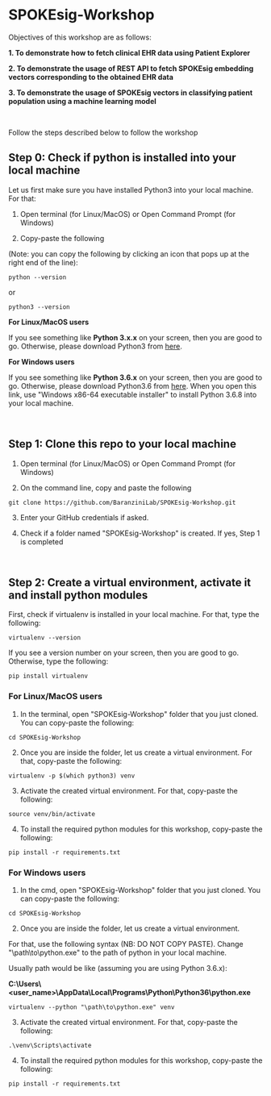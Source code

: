 # SPOKEsig-Workshop


Objectives of this workshop are as follows:


**1. To demonstrate how to fetch clinical EHR data using Patient Explorer**


**2. To demonstrate the usage of REST API to fetch SPOKEsig embedding vectors corresponding to the obtained EHR data** 


**3. To demonstrate the usage of SPOKEsig vectors in classifying patient population using a machine learning model**


&nbsp;


Follow the steps described below to follow the workshop


## Step 0: Check if python is installed into your local machine


Let us first make sure you have installed Python3 into your local machine. For that:


1. Open terminal (for Linux/MacOS) or Open Command Prompt (for Windows)


2. Copy-paste the following 
 
 
(Note: you can copy the following by clicking an icon that pops up at the right end of the line):



```
python --version
```


or


```
python3 --version
```


**For Linux/MacOS users**


If you see something like **Python 3.x.x** on your screen, then you are good to go. Otherwise, please download Python3 from [here](https://www.python.org/downloads/release/python-368/). 


**For Windows users**


If you see something like **Python 3.6.x** on your screen, then you are good to go. Otherwise, please download Python3.6 from [here](https://www.python.org/downloads/release/python-368/). When you open this link, use "Windows x86-64 executable installer" to install Python 3.6.8 into your local machine.



&nbsp;


## Step 1: Clone this repo to your local machine


1. Open terminal (for Linux/MacOS) or Open Command Prompt (for Windows)


2. On the command line, copy and paste the following 



```
git clone https://github.com/BaranziniLab/SPOKEsig-Workshop.git 
```


3. Enter your GitHub credentials if asked.


4. Check if a folder named "SPOKEsig-Workshop" is created. If yes, Step 1 is completed


&nbsp;


## Step 2: Create a virtual environment, activate it and install python modules


First, check if virtualenv is installed in your local machine. For that, type the following:


```
virtualenv --version
```


If you see a version number on your screen, then you are good to go. Otherwise, type the following:


```
pip install virtualenv 
```


### For Linux/MacOS users


1. In the terminal, open "SPOKEsig-Workshop" folder that you just cloned. You can copy-paste the following:


```
cd SPOKEsig-Workshop
```


2. Once you are inside the folder, let us create a virtual environment. For that, copy-paste the following:


```
virtualenv -p $(which python3) venv
```


3. Activate the created virtual environment. For that, copy-paste the following:


```
source venv/bin/activate
```



4. To install the required python modules for this workshop, copy-paste the following:


```
pip install -r requirements.txt 
```


### For Windows users


1. In the cmd, open "SPOKEsig-Workshop" folder that you just cloned. You can copy-paste the following:


```
cd SPOKEsig-Workshop
```


2. Once you are inside the folder, let us create a virtual environment. 


For that, use the following syntax (NB: DO NOT COPY PASTE). Change "\path\to\python.exe" to the path of python in your local machine. 


Usually path would be like (assuming you are using Python 3.6.x): 


**C:\Users\\<user_name>\AppData\Local\Programs\Python\Python36\python.exe**


```
virtualenv --python "\path\to\python.exe" venv
``` 


3. Activate the created virtual environment. For that, copy-paste the following:


```
.\venv\Scripts\activate
```


4. To install the required python modules for this workshop, copy-paste the following:


```
pip install -r requirements.txt
```
